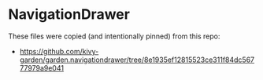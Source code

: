 # NavigationDrawer

These files were copied (and intentionally pinned) from this repo:

 * https://github.com/kivy-garden/garden.navigationdrawer/tree/8e1935ef12815523ce311f84dc56777979a9e041
